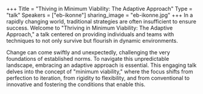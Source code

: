 +++
Title = "Thiving in Minimum Viability: The Adaptive Approach"
Type = "talk"
Speakers = ["eb-ikonne"]
sharing_image = "eb-ikonne.jpg"
+++
In a rapidly changing world, traditional strategies are often insufficient to ensure success. Welcome to "Thriving in Minimum Viability: The Adaptive Approach," a talk centered on providing individuals and teams with techniques to not only survive but flourish in dynamic environments. 

Change can come swiftly and unexpectedly, challenging the very foundations of established norms. To navigate this unpredictable landscape, embracing an adaptive approach is essential. This engaging talk delves into the concept of "minimum viability," where the focus shifts from perfection to iteration, from rigidity to flexibility, and from conventional to innovative and fostering the conditions that enable this.

